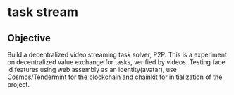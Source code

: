 # task stream

## Objective
Build a decentralized video streaming task solver, P2P. This is a experiment on decentralized value exchange for tasks, verified by videos. Testing face id features using web assembly as an identity(avatar), use Cosmos/Tendermint for the blockchain and chainkit for initialization of the project.